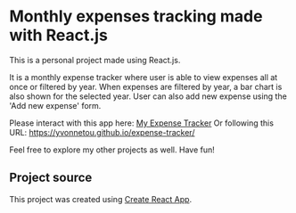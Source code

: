 # Monthly expenses tracking made with React.js

This is a personal project made using React.js.

It is a monthly expense tracker where user is able to view expenses all at once or filtered by year. When expenses are filtered by year, a bar chart is also shown for the selected year. User can also add new expense using the 'Add new expense' form.

Please interact with this app here: [My Expense Tracker](https://yvonnetou.github.io/expense-tracker/)
Or following this URL: https://yvonnetou.github.io/expense-tracker/

Feel free to explore my other projects as well. Have fun!

## Project source

This project was created using [Create React App](https://github.com/facebook/create-react-app).
